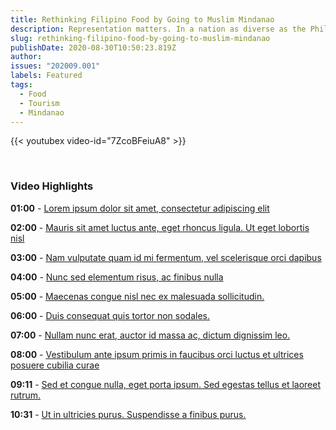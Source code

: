 ```yaml
---
title: Rethinking Filipino Food by Going to Muslim Mindanao
description: Representation matters. In a nation as diverse as the Philippines, which is home to over 7,600 islands, dozens of ethnic tribes and nearly 200 languages, it’s not easy to forge an inclusive national identity. 
slug: rethinking-filipino-food-by-going-to-muslim-mindanao
publishDate: 2020-08-30T10:50:23.819Z
author: 
issues: "202009.001"
labels: Featured
tags:
  - Food
  - Tourism
  - Mindanao
---
```


{{< youtubex video-id="7ZcoBFeiuA8" >}}

<br />
<h3 class="text-normal mb-2">Video Highlights</h3>


**01:00** - [Lorem ipsum dolor sit amet, consectetur adipiscing elit](javascript:playAt(60);void(0);)

**02:00** - [Mauris sit amet luctus ante, eget rhoncus ligula. Ut eget lobortis nisl](javascript:playAt(120);void(0);)

**03:00** - [Nam vulputate quam id mi fermentum, vel scelerisque orci dapibus](javascript:playAt(60);void(0);)

**04:00** - [Nunc sed elementum risus, ac finibus nulla](javascript:playAt(60);void(0);)

**05:00** - [Maecenas congue nisl nec ex malesuada sollicitudin.](javascript:playAt(60);void(0);)

**06:00** - [Duis consequat quis tortor non sodales.](javascript:playAt(60);void(0);)

**07:00** - [Nullam nunc erat, auctor id massa ac, dictum dignissim leo.](javascript:playAt(60);void(0);)

**08:00** - [Vestibulum ante ipsum primis in faucibus orci luctus et ultrices posuere cubilia curae](javascript:playAt(60);void(0);)

**09:11** - [Sed et congue nulla, eget porta ipsum. Sed egestas tellus et laoreet rutrum.](javascript:playAt(60);void(0);)

**10:31** - [Ut in ultricies purus. Suspendisse a finibus purus.](javascript:playAt(60);void(0);)